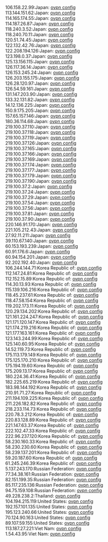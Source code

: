 106.158.22.99:Japan: [ovpn config](vpn/106_158_22_99.ovpn)  
113.144.151.62:Japan: [ovpn config](vpn/113_144_151_62.ovpn)  
114.165.174.55:Japan: [ovpn config](vpn/114_165_174_55.ovpn)  
114.187.26.87:Japan: [ovpn config](vpn/114_187_26_87.ovpn)  
118.240.3.52:Japan: [ovpn config](vpn/118_240_3_52.ovpn)  
118.240.70.11:Japan: [ovpn config](vpn/118_240_70_11.ovpn)  
120.51.74.45:Japan: [ovpn config](vpn/120_51_74_45.ovpn)  
122.132.42.76:Japan: [ovpn config](vpn/122_132_42_76.ovpn)  
122.208.194.126:Japan: [ovpn config](vpn/122_208_194_126.ovpn)  
123.198.0.37:Japan: [ovpn config](vpn/123_198_0_37.ovpn)  
125.13.156.115:Japan: [ovpn config](vpn/125_13_156_115.ovpn)  
126.117.36.14:Japan: [ovpn config](vpn/126_117_36_14.ovpn)  
126.153.245.24:Japan: [ovpn config](vpn/126_153_245_24.ovpn)  
126.203.155.175:Japan: [ovpn config](vpn/126_203_155_175.ovpn)  
126.28.120.97:Japan: [ovpn config](vpn/126_28_120_97.ovpn)  
126.54.59.161:Japan: [ovpn config](vpn/126_54_59_161.ovpn)  
131.147.203.90:Japan: [ovpn config](vpn/131_147_203_90.ovpn)  
133.32.131.82:Japan: [ovpn config](vpn/133_32_131_82.ovpn)  
14.12.136.225:Japan: [ovpn config](vpn/14_12_136_225.ovpn)  
150.9.175.205:Japan: [ovpn config](vpn/150_9_175_205.ovpn)  
157.65.157.146:Japan: [ovpn config](vpn/157_65_157_146.ovpn)  
180.36.114.68:Japan: [ovpn config](vpn/180_36_114_68.ovpn)  
219.100.37.110:Japan: [ovpn config](vpn/219_100_37_110.ovpn)  
219.100.37.118:Japan: [ovpn config](vpn/219_100_37_118.ovpn)  
219.100.37.119:Japan: [ovpn config](vpn/219_100_37_119.ovpn)  
219.100.37.126:Japan: [ovpn config](vpn/219_100_37_126.ovpn)  
219.100.37.165:Japan: [ovpn config](vpn/219_100_37_165.ovpn)  
219.100.37.166:Japan: [ovpn config](vpn/219_100_37_166.ovpn)  
219.100.37.169:Japan: [ovpn config](vpn/219_100_37_169.ovpn)  
219.100.37.174:Japan: [ovpn config](vpn/219_100_37_174.ovpn)  
219.100.37.177:Japan: [ovpn config](vpn/219_100_37_177.ovpn)  
219.100.37.179:Japan: [ovpn config](vpn/219_100_37_179.ovpn)  
219.100.37.190:Japan: [ovpn config](vpn/219_100_37_190.ovpn)  
219.100.37.2:Japan: [ovpn config](vpn/219_100_37_2.ovpn)  
219.100.37.24:Japan: [ovpn config](vpn/219_100_37_24.ovpn)  
219.100.37.29:Japan: [ovpn config](vpn/219_100_37_29.ovpn)  
219.100.37.54:Japan: [ovpn config](vpn/219_100_37_54.ovpn)  
219.100.37.56:Japan: [ovpn config](vpn/219_100_37_56.ovpn)  
219.100.37.81:Japan: [ovpn config](vpn/219_100_37_81.ovpn)  
219.100.37.90:Japan: [ovpn config](vpn/219_100_37_90.ovpn)  
220.146.91.170:Japan: [ovpn config](vpn/220_146_91_170.ovpn)  
221.105.212.43:Japan: [ovpn config](vpn/221_105_212_43.ovpn)  
27.92.11.211:Japan: [ovpn config](vpn/27_92_11_211.ovpn)  
39.110.67.140:Japan: [ovpn config](vpn/39_110_67_140.ovpn)  
60.153.193.239:Japan: [ovpn config](vpn/60_153_193_239.ovpn)  
60.91.176.6:Japan: [ovpn config](vpn/60_91_176_6.ovpn)  
60.94.154.201:Japan: [ovpn config](vpn/60_94_154_201.ovpn)  
92.202.192.40:Japan: [ovpn config](vpn/92_202_192_40.ovpn)  
106.244.144.71:Korea Republic of: [ovpn config](vpn/106_244_144_71.ovpn)  
112.147.24.81:Korea Republic of: [ovpn config](vpn/112_147_24_81.ovpn)  
112.152.15.89:Korea Republic of: [ovpn config](vpn/112_152_15_89.ovpn)  
114.30.13.93:Korea Republic of: [ovpn config](vpn/114_30_13_93.ovpn)  
115.139.106.216:Korea Republic of: [ovpn config](vpn/115_139_106_216.ovpn)  
118.45.237.61:Korea Republic of: [ovpn config](vpn/118_45_237_61.ovpn)  
118.47.58.154:Korea Republic of: [ovpn config](vpn/118_47_58_154.ovpn)  
119.202.173.11:Korea Republic of: [ovpn config](vpn/119_202_173_11.ovpn)  
120.29.134.202:Korea Republic of: [ovpn config](vpn/120_29_134_202.ovpn)  
121.161.224.247:Korea Republic of: [ovpn config](vpn/121_161_224_247.ovpn)  
121.171.120.147:Korea Republic of: [ovpn config](vpn/121_171_120_147.ovpn)  
121.174.219.216:Korea Republic of: [ovpn config](vpn/121_174_219_216.ovpn)  
121.177.163.161:Korea Republic of: [ovpn config](vpn/121_177_163_161.ovpn)  
123.143.244.99:Korea Republic of: [ovpn config](vpn/123_143_244_99.ovpn)  
125.140.60.95:Korea Republic of: [ovpn config](vpn/125_140_60_95.ovpn)  
14.52.119.73:Korea Republic of: [ovpn config](vpn/14_52_119_73.ovpn)  
175.113.179.149:Korea Republic of: [ovpn config](vpn/175_113_179_149.ovpn)  
175.125.170.210:Korea Republic of: [ovpn config](vpn/175_125_170_210.ovpn)  
175.194.19.60:Korea Republic of: [ovpn config](vpn/175_194_19_60.ovpn)  
175.209.13.17:Korea Republic of: [ovpn config](vpn/175_209_13_17.ovpn)  
180.224.36.41:Korea Republic of: [ovpn config](vpn/180_224_36_41.ovpn)  
182.225.65.219:Korea Republic of: [ovpn config](vpn/182_225_65_219.ovpn)  
183.98.144.192:Korea Republic of: [ovpn config](vpn/183_98_144_192.ovpn)  
210.91.71.27:Korea Republic of: [ovpn config](vpn/210_91_71_27.ovpn)  
211.194.109.225:Korea Republic of: [ovpn config](vpn/211_194_109_225.ovpn)  
211.226.182.82:Korea Republic of: [ovpn config](vpn/211_226_182_82.ovpn)  
218.233.114.73:Korea Republic of: [ovpn config](vpn/218_233_114_73.ovpn)  
220.78.3.212:Korea Republic of: [ovpn config](vpn/220_78_3_212.ovpn)  
220.83.128.89:Korea Republic of: [ovpn config](vpn/220_83_128_89.ovpn)  
221.147.63.37:Korea Republic of: [ovpn config](vpn/221_147_63_37.ovpn)  
222.102.47.33:Korea Republic of: [ovpn config](vpn/222_102_47_33.ovpn)  
222.96.237.120:Korea Republic of: [ovpn config](vpn/222_96_237_120.ovpn)  
58.230.160.33:Korea Republic of: [ovpn config](vpn/58_230_160_33.ovpn)  
58.230.230.60:Korea Republic of: [ovpn config](vpn/58_230_230_60.ovpn)  
58.239.137.201:Korea Republic of: [ovpn config](vpn/58_239_137_201.ovpn)  
59.20.187.60:Korea Republic of: [ovpn config](vpn/59_20_187_60.ovpn)  
61.245.246.39:Korea Republic of: [ovpn config](vpn/61_245_246_39.ovpn)  
5.137.243.170:Russian Federation: [ovpn config](vpn/5_137_243_170.ovpn)  
77.34.38.161:Russian Federation: [ovpn config](vpn/77_34_38_161.ovpn)  
82.151.199.35:Russian Federation: [ovpn config](vpn/82_151_199_35.ovpn)  
85.117.235.136:Russian Federation: [ovpn config](vpn/85_117_235_136.ovpn)  
94.75.159.108:Russian Federation: [ovpn config](vpn/94_75_159_108.ovpn)  
49.228.238.2:Thailand: [ovpn config](vpn/49_228_238_2.ovpn)  
104.194.215.119:United States: [ovpn config](vpn/104_194_215_119.ovpn)  
192.157.101.135:United States: [ovpn config](vpn/192_157_101_135.ovpn)  
195.123.240.66:United States: [ovpn config](vpn/195_123_240_66.ovpn)  
70.124.90.163:United States: [ovpn config](vpn/70_124_90_163.ovpn)  
89.107.59.155:United States: [ovpn config](vpn/89_107_59_155.ovpn)  
113.187.27.221:Viet Nam: [ovpn config](vpn/113_187_27_221.ovpn)  
1.54.43.95:Viet Nam: [ovpn config](vpn/1_54_43_95.ovpn)  
